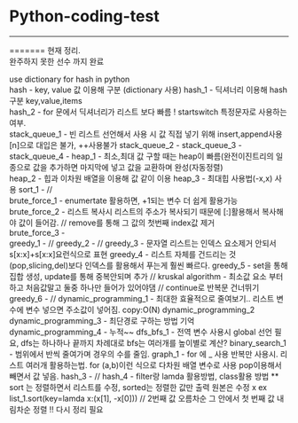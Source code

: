 # Python-coding-test
---
=======
현재 정리.  
완주하지 못한 선수 까지 완료

use dictionary for hash in python  
hash - key, value 값 이용해 구분 (dictionary 사용)
hash_1 - 딕셔너리 이용해 hash구분  key,value,items  
hash_2 - for 문에서 딕셔너리가 리스트 보다 빠름 ! startswitch 특정문자로 사용하는 여부.  
stack_queue_1 - 빈 리스트 선언해서 사용 시 값 직접 넣기 위해 insert,append사용 [n]으로 대입은 불가, ++사용불가
stack_queue_2 -
stack_queue_3 -
stack_queue_4 -
heap_1 - 최소,최대 값 구할 때는 heap이 빠름(완전이진트리의 일종으로 값을 추가하면 마지막에 넣고 값을 교환하며 완성(자동정렬)  
heap_2 - 힙과 이차원 배열을 이용해 값 같이 이용 
heap_3 - 최대힙 사용법(-x,x) 사용
sort_1 - //  
brute_force_1 - enumertate 활용하면, +1되는 변수 더 쉽게 활용가능
brute_force_2 - 리스트 복사시 리스트의 주소가 복사되기 때문에 [:]활용해서 복사해야 값이 들어감. // remove를 통해 그 값의 첫번째 index값 제거  
brute_force_3 -  
greedy_1 - //
greedy_2 - //
greedy_3 - 문자열 리스트는 인덱스 요소제거 안되서 s[x:x]+s[x:x]요런식으로 표현
greedy_4 - 리스트 자체를 건드리는 것(pop,slicing,del)보다 인덱스를 활용해서 푸는게 훨씬 빠르다.
greedy_5 - set을 통해 집합 생성, update를 통해 중복안되며 추가 // kruskal algorithm - 최소값 요소 부터 하고 처음값말고 둘중 하나만 들어가 있어야댐 // continue로 반복문 건너뛰기
greedy_6 - //
dynamic_programming_1 - 최대한 효율적으로 줄여보기.. 리스트 변수에 변수 넣으면 주소값이 넣어짐. copy:O(N)
dynamic_programming_2
dynamic_programming_3 - 최단경로 구하는 방법 기억
dynamic_programming_4 - 누적~~
dfs_bfs_1 - 전역 변수 사용시 global 선언 필요, dfs는 하나하나 끝까지 차례대로 bfs는 여러개를 높이별로 계산? 
binary_search_1 - 범위에서 반씩 줄여가며 경우의 수를 줄임. 
graph_1 - for 에 _ 사용 반복만 사용시. 리스트 여러개 활용하는법. for (a,b)이런 식으로 다차원 배열 변수로 사용 pop이용해서 빼면서 값 넣음.
hash_3 - //
hash_4 - filter랑 lamda 활용방법, class활용 방법
** sort 는 정렬하면서 리스트를 수정, sorted는 정렬한 값만 출력 원본은 수정 x 
    ex list_1.sort(key=lamda x:(x[1], -x[0])) // 2번째 값 오름차순 그 안에서 첫 번째 값 내림차순 정렬
!! 다시 정리 필요
